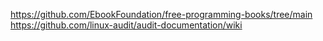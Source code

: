 https://github.com/EbookFoundation/free-programming-books/tree/main
https://github.com/linux-audit/audit-documentation/wiki
